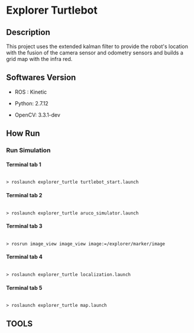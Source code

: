 # Explorer Turtlebot

  

## Description

  

This project uses the extended kalman filter to provide the robot's location with the fusion of the camera sensor and odometry sensors and builds a grid map with the infra red.

  

## Softwares Version

  

* ROS : Kinetic

* Python: 2.7.12

* OpenCV: 3.3.1-dev

  
  

## How Run

  

### Run Simulation

  

#### Terminal tab 1

```

> roslaunch explorer_turtle turtlebot_start.launch

```

#### Terminal tab 2

```

> roslaunch explorer_turtle aruco_simulator.launch

```

#### Terminal tab 3

```

> rosrun image_view image_view image:=/explorer/marker/image

```

#### Terminal tab 4

```

> roslaunch explorer_turtle localization.launch

```

#### Terminal tab 5

```

> roslaunch explorer_turtle map.launch

```

## TOOLS

